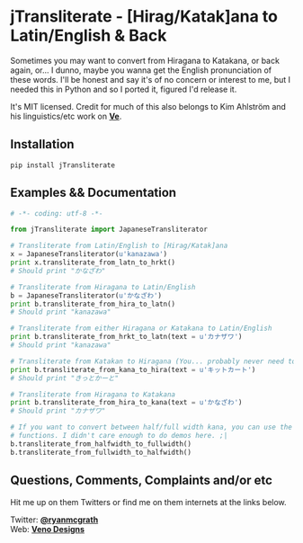 jTransliterate - [Hirag/Katak]ana to Latin/English & Back
===========================================================================
Sometimes you may want to convert from Hiragana to Katakana, or back again, or...
I dunno, maybe you wanna get the English pronunciation of these words. I'll
be honest and say it's of no concern or interest to me, but I needed this in
Python and so I ported it, figured I'd release it.

It's MIT licensed. Credit for much of this also belongs to Kim Ahlström and
his linguistics/etc work on **[Ve](https://github.com/Kimtaro/ve/blob/master/lib/providers/japanese_transliterators.rb)**.


Installation
---------------------------------------------------------------------------
    pip install jTransliterate


Examples && Documentation
---------------------------------------------------------------------------
``` python
# -*- coding: utf-8 -*-

from jTransliterate import JapaneseTransliterator

# Transliterate from Latin/English to [Hirag/Katak]ana
x = JapaneseTransliterator(u'kanazawa')
print x.transliterate_from_latn_to_hrkt()
# Should print "かなざわ"

# Transliterate from Hiragana to Latin/English
b = JapaneseTransliterator(u'かなざわ')
print b.transliterate_from_hira_to_latn()
# Should print "kanazawa"

# Transliterate from either Hiragana or Katakana to Latin/English
print b.transliterate_from_hrkt_to_latn(text = u'カナザワ')
# Should print "kanazawa"

# Transliterate from Katakan to Hiragana (You... probably never need to do this)
print b.transliterate_from_kana_to_hira(text = u'キットカート')
# Should print "きっとかーと"

# Transliterate from Hiragana to Katakana
print b.transliterate_from_hira_to_kana(text = u'かなざわ')
# Should print "カナザワ" 

# If you want to convert between half/full width kana, you can use the following
# functions. I didn't care enough to do demos here. ;|
b.transliterate_from_halfwidth_to_fullwidth()
b.transliterate_from_fullwidth_to_halfwidth()
```

Questions, Comments, Complaints and/or etc
---------------------------------------------------------------------------
Hit me up on them Twitters or find me on them internets at the links below.

Twitter: **[@ryanmcgrath](http://twitter.com/ryanmcgrath/)**  
Web: **[Veno Designs](http://venodesigns.net/)**  

